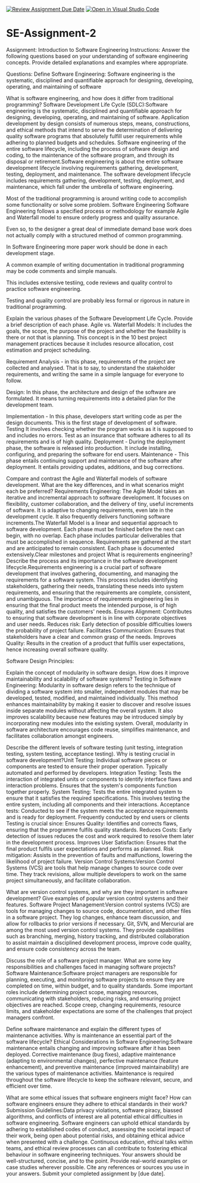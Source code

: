 [![Review Assignment Due Date](https://classroom.github.com/assets/deadline-readme-button-24ddc0f5d75046c5622901739e7c5dd533143b0c8e959d652212380cedb1ea36.svg)](https://classroom.github.com/a/-ucQIGTc)
[![Open in Visual Studio Code](https://classroom.github.com/assets/open-in-vscode-718a45dd9cf7e7f842a935f5ebbe5719a5e09af4491e668f4dbf3b35d5cca122.svg)](https://classroom.github.com/online_ide?assignment_repo_id=15240889&assignment_repo_type=AssignmentRepo)
# SE-Assignment-2
Assignment: Introduction to Software Engineering 
Instructions:
Answer the following questions based on your understanding of software engineering concepts. Provide detailed explanations and examples where appropriate.

Questions:
Define Software Engineering: Software engineering is the systematic, disciplined and quantifiable approach for designing, developing, operating, and maintaining of software

What is software engineering, and how does it differ from traditional programming?
Software Development Life Cycle (SDLC):Software engineering is the systematic, disciplined and quantifiable approach for designing, developing, operating, and maintaining of software. Application development by design consists of numerous steps, means, constructions, and ethical methods that intend to serve the determination of delivering quality software programs that absolutely fulfill user requirements while adhering to planned budgets and schedules. Software engineering of the entire software lifecycle, including the process of software design and coding, to the maintenance of the software program, and through its disposal or retirement.Software engineering is about the entire software development lifecycle involving requirements gathering, development, testing, deployment, and maintenance.
The software development lifecycle includes requirements gathering, development, testing, deployment, and maintenance, which fall under the umbrella of software engineering.

Most of the traditional programming is around writing code to accomplish some functionality or solve some problem. Software Engineering Software Engineering follows a specified process or methodology for example Agile and Waterfall model to ensure orderly progress and quality assurance.

Even so, to the designer a great deal of  immediate demand base work does not actually comply with a structured method of common programming.

In Software Engineering more paper work should be done  in each development stage.

A common example of writing documentation in traditional programming may be code comments and simple manuals.

This includes extensive testiing, code reviews and quality control to practice software engineering.

Testing and quality control are probably less formal or rigorous in nature in traditional programming.


Explain the various phases of the Software Development Life Cycle. Provide a brief description of each phase.
Agile vs. Waterfall Models: It includes the goals, the scope, the purpose of the project and whether the feasibility is there or not that is planning. This concept is in the 10 best project management practices because it includes resource allocation, cost estimation and project scheduling.

Requirement Analysis - in this phase, requirements of the project are collected and analysed. That is to say, to understand the stakeholder requirements, and writing the same in a simple language for everyone to follow.

Design: In this phase, the architecture and design of the software are formulated. It means turning requirements into a detailed plan for the development team.

Implementation - In this phase, developers start writing code as per the design documents. This is the first stage of development of software. Testing It involves checking whether the program works as it is supposed to and includes no errors. Test as an insurance that software adheres to all its requirements and is of high quality.
Deployment - During the deployment phase, the software is released into production. It include installing, configuring, and preparing the software for end users.
Maintenance - This phase entails continuing support and maintenance of the software after deployment. It entails providing updates, additions, and bug corrections.

Compare and contrast the Agile and Waterfall models of software development. What are the key differences, and in what scenarios might each be preferred?
Requirements Engineering:
The Agile Model takes an iterative and incremental approach to software development. It focuses on flexibility, customer collaboration, and the delivery of tiny, useful increments of software. It is adaptive to changing requirements, even late in the development cycle. It also frequently delivers functioning software increments.The Waterfall Model is a linear and sequential approach to software development. Each phase must be finished before the next can begin, with no overlap. Each phase includes particular deliverables that must be accomplished in sequence. Requirements are gathered at the start and are anticipated to remain consistent. Each phase is documented extensively.Clear milestones and project 
What is requirements engineering? Describe the process and its importance in the software development lifecycle.Requirements engineering is a crucial part of software development that involves gathering, documenting, and managing the requirements for a software system. This process includes identifying stakeholders, gathering their needs, translating these needs into system requirements, and ensuring that the requirements are complete, consistent, and unambiguous. The importance of requirements engineering lies in ensuring that the final product meets the intended purpose, is of high quality, and satisfies the customers' needs.
Ensures Alignment: Contributes to ensuring that software development is in line with corporate objectives and user needs.
Reduces risk: Early detection of possible difficulties lowers the probability of project failure.
Facilitates Communication: Ensures that stakeholders have a clear and common grasp of the needs.
Improves Quality: Results in the creation of a product that fulfils user expectations, hence increasing overall software quality.


Software Design Principles:

Explain the concept of modularity in software design. How does it improve maintainability and scalability of software systems?
Testing in Software Engineering: Modularity in software design refers to the technique of dividing a software system into smaller, independent modules that may be developed, tested, modified, and maintained individually. This method enhances maintainability by making it easier to discover and resolve issues inside separate modules without affecting the overall system. It also improves scalability because new features may be introduced simply by incorporating new modules into the existing system. Overall, modularity in software architecture encourages code reuse, simplifies maintenance, and facilitates collaboration amongst engineers.

Describe the different levels of software testing (unit testing, integration testing, system testing, acceptance testing). Why is testing crucial in software development?Unit Testing: Individual software pieces or components are tested to ensure their proper operation. Typically automated and performed by developers.
Integration Testing: Tests the interaction of integrated units or components to identify interface flaws and interaction problems. Ensures that the system's components function together properly.
System Testing: Tests the entire integrated system to ensure that it satisfies the required specifications. This involves testing the entire system, including all components and their interactions.
Acceptance tests: Conducted to see if the system meets the acceptance requirements and is ready for deployment. Frequently conducted by end users or clients
Testing is crucial since:
Ensures Quality: Identifies and corrects flaws, ensuring that the programme fulfils quality standards.
Reduces Costs: Early detection of issues reduces the cost and work required to resolve them later in the development process.
Improves User Satisfaction: Ensures that the final product fulfils user expectations and performs as planned.
Risk mitigation: Assists in the prevention of faults and malfunctions, lowering the likelihood of project failure.
Version Control Systems:Version Control Systems (VCS) are tools that help manage changes to source code over time. They track revisions, allow multiple developers to work on the same project simultaneously, and facilitate collaboration.

What are version control systems, and why are they important in software development? Give examples of popular version control systems and their features.
Software Project Management:Version control systems (VCS) are tools for managing changes to source code, documentation, and other files in a software project. They log changes, enhance team discussion, and allow for rollbacks to prior versions if necessary. Git, SVN, and Mercurial are among the most used version control systems. They provide capabilities such as branching, merging, history tracking, and distributed collaboration to assist maintain a disciplined development process, improve code quality, and ensure code consistency across the team.

Discuss the role of a software project manager. What are some key responsibilities and challenges faced in managing software projects?
Software Maintenance:Software project managers are responsible for planning, executing, and monitoring software projects to ensure they are completed on time, within budget, and to quality standards. Some important roles include determining project scope, managing resources, communicating with stakeholders, reducing risks, and ensuring project objectives are reached. Scope creep, changing requirements, resource limits, and stakeholder expectations are some of the challenges that project managers confront.

Define software maintenance and explain the different types of maintenance activities. Why is maintenance an essential part of the software lifecycle?
Ethical Considerations in Software Engineering:Software maintenance entails changing and improving software after it has been deployed. Corrective maintenance (bug fixes), adaptive maintenance (adapting to environmental changes), perfective maintenance (feature enhancement), and preventive maintenance (improved maintainability) are the various types of maintenance activities. Maintenance is required throughout the software lifecycle to keep the software relevant, secure, and efficient over time.

What are some ethical issues that software engineers might face? How can software engineers ensure they adhere to ethical standards in their work?
Submission Guidelines:Data privacy violations, software piracy, biassed algorithms, and conflicts of interest are all potential ethical difficulties in software engineering. Software engineers can uphold ethical standards by adhering to established codes of conduct, assessing the societal impact of their work, being open about potential risks, and obtaining ethical advice when presented with a challenge. Continuous education, ethical talks within teams, and ethical review processes can all contribute to fostering ethical behaviour in software engineering techniques.
Your answers should be well-structured, concise, and to the point.
Provide real-world examples or case studies wherever possible.
Cite any references or sources you use in your answers.
Submit your completed assignment by [due date].
